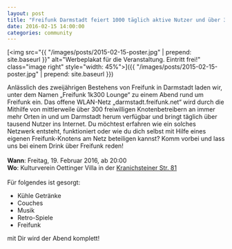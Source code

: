 ```yaml
---
layout: post
title: "Freifunk Darmstadt feiert 1000 täglich aktive Nutzer und über 300 Freifunk-Knoten"
date: 2016-02-15 14:00:00
categories: community
---
```


[<img src="{{ "/images/posts/2015-02-15-poster.jpg" | prepend: site.baseurl }}" alt="Werbeplakat für die Veranstaltung. Eintritt frei!" class="image right" style="width: 45%">]({{ "/images/posts/2015-02-15-poster.jpg" | prepend: site.baseurl }})

Anlässlich des zweijährigen Bestehens von Freifunk in Darmstadt laden wir, unter dem Namen &bdquo;Freifunk 1k300 Lounge&ldquo; zu einem Abend rund um Freifunk ein. Das offene WLAN-Netz &bdquo;darmstadt.freifunk.net&ldquo; wird durch die Mithilfe von mittlerweile über 300 freiwilligen Knotenbetreibern an immer mehr Orten in und um Darmstadt herum verfügbar und bringt täglich über tausend Nutzer ins Internet. Du möchtest erfahren wie ein solches Netzwerk entsteht, funktioniert oder wie du dich selbst mit Hilfe eines eigenen Freifunk-Knotens am Netz beteiligen kannst? Komm vorbei und lass uns bei einem Drink über Freifunk reden!
<br/>
<br/>
**Wann**: Freitag, 19. Februar 2016, ab 20:00<br/>
**Wo**:   Kulturverein Oettinger Villa in der [Kranichsteiner Str. 81](http://www.openstreetmap.org/way/39045336#map=16/49.8832/8.6672)
<br/>
<br/>
Für folgendes ist gesorgt:

- Kühle Getränke
- Couches
- Musik
- Retro-Spiele
- Freifunk

mit Dir wird der Abend komplett!
